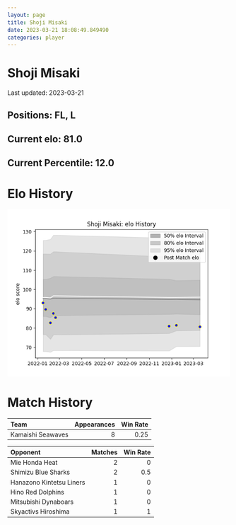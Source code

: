 ```yaml
---  
layout: page  
title: Shoji Misaki  
date: 2023-03-21 18:08:49.849490  
categories: player  
---
```

# Shoji Misaki


Last updated: 2023-03-21
## Positions: FL, L

## Current elo: 81.0

## Current Percentile: 12.0

# Elo History


![elo history](history_ShojiMisaki.png)
# Match History


| Team              |   Appearances |   Win Rate |
|:------------------|--------------:|-----------:|
| Kamaishi Seawaves |             8 |       0.25 |

| Opponent                 |   Matches |   Win Rate |
|:-------------------------|----------:|-----------:|
| Mie Honda Heat           |         2 |        0   |
| Shimizu Blue Sharks      |         2 |        0.5 |
| Hanazono Kintetsu Liners |         1 |        0   |
| Hino Red Dolphins        |         1 |        0   |
| Mitsubishi Dynaboars     |         1 |        0   |
| Skyactivs Hiroshima      |         1 |        1   |